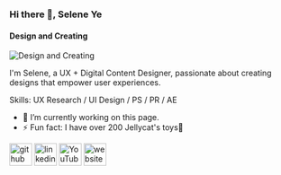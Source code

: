 ### Hi there 👋, Selene Ye
#### Design and Creating
![Design and Creating]([https://pbs.twimg.com/profile_banners/829190726953160704/1707102363/1500x500](https://github.com/SELENEPUYING/Selene-folio/blob/main/banner.png))

I'm Selene, a UX + Digital Content Designer, passionate about creating designs that empower user experiences. 

Skills: UX Research / UI Design / PS / PR / AE

- 🔭 I’m currently working on this page. 
- ⚡ Fun fact: I have over 200 Jellycat's toys🤣 


[<img src='https://cdn.jsdelivr.net/npm/simple-icons@3.0.1/icons/github.svg' alt='github' height='40'>](https://github.com/SELENEPUYING)  [<img src='https://cdn.jsdelivr.net/npm/simple-icons@3.0.1/icons/linkedin.svg' alt='linkedin' height='40'>](https://www.linkedin.com/in/https://www.linkedin.com/in/seleneye//)  [<img src='https://cdn.jsdelivr.net/npm/simple-icons@3.0.1/icons/youtube.svg' alt='YouTube' height='40'>](https://www.youtube.com/channel/www.youtube.com/@puyingye0219.)  [<img src='https://cdn.jsdelivr.net/npm/simple-icons@3.0.1/icons/icloud.svg' alt='website' height='40'>](https://puyingye219.wixsite.com/selene)  


